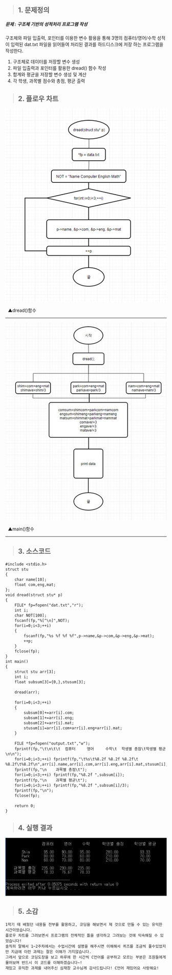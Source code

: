 >## 1. 문제정의
##### 문제 : 구조체 기반의 성적처리 프로그램 작성

구조체와 파일 입출력, 포인터를 이용한 변수 활용을 통해 3명의 컴퓨터/영어/수학 성적이 입력된 dat.txt 파일을 읽어들여 처리된 결과를 하드디스크에 저장 하는 프로그램을 작성한다.

1. 구조체로 데이터를 저장할 변수 생성
2. 파일 입출력과 포인터를 활용한 dread() 함수 작성
3. 합계와 평균을 저장할 변수 생성 및 계산
4. 각 학생, 과목별 점수와 총점, 평균 출력
>## 2. 플로우 차트
![1](/img/team1-2.png)

&nbsp;&nbsp;▲dread()함수
* * *
![1](/img/team1-3.png)

&nbsp;&nbsp;▲main()함수
* * *
>## 3. 소스코드

	#include <stdio.h>
	struct stu
	{
		char name[10];
		float com,eng,mat;
	};
	void dread(struct stu* p)
	{
		FILE* fp=fopen("dat.txt","r");
		int i;
		char NOT[100];
		fscanf(fp,"%[^\n]",NOT);
		for(i=0;i<3;++i)
		{
			fscanf(fp,"%s %f %f %f",p->name,&p->com,&p->eng,&p->mat);
			++p;
		}
		fclose(fp);
	}
	int main()
	{
		struct stu arr[3];
		int i;
		float subsum[3]={0,},stusum[3];
		
		dread(arr);
		
		for(i=0;i<3;++i)
		{
			subsum[0]+=arr[i].com;
			subsum[1]+=arr[i].eng;
			subsum[2]+=arr[i].mat;
			stusum[i]=arr[i].com+arr[i].eng+arr[i].mat;
		}
		
		FILE *fp=fopen("output.txt","w");
		fprintf(fp,"\t\n\t\t  컴퓨터     영어     수학\t  학생별 총점\t학생별 평균\n\n");
		for(i=0;i<3;++i) fprintf(fp,"\t%s\t%8.2f %8.2f %8.2f\t  %8.2f\t%8.2f\n",arr[i].name,arr[i].com,arr[i].eng,arr[i].mat,stusum[i],stusum[i]/3);
		fprintf(fp,"\n    과목별 총점\t");
		for(i=0;i<3;++i) fprintf(fp,"%8.2f ",subsum[i]);
		fprintf(fp,"\n    과목별 평균\t");
		for(i=0;i<3;++i) fprintf(fp,"%8.2f ",subsum[i]/3);
		fprintf(fp,"\n");
		fclose(fp);
		
		return 0;
	}

>## 4. 실행 결과
![1](/img/team1-1.png)
>## 5. 소감
	1학기 때 배웠던 내용들 전부를 활용하고, 코딩을 해보면서 제 것으로 만들 수 있는 유익한 시간이었습니다.
	플로우 차트를 그려보면서 프로그램의 전체적인 틀을 생각하고 그려보는 것에 익숙해질 수 있었습니다!
	솔직히 말해서 1~2주차에서는 수업시간에 설명을 해주시면 이해해서 퀴즈를 조금씩 풀수있었지만 지금에 이런 과제는 잘은 이해가 가지않습니다.
	그래서 앞으로 코딩도장을 보고 하루에 한 시간씩 C언어를 공부하고 모르는 부분은 조원들에게 물어보며 반드시 이 코드를 이해하겠습니다~!
	재밌고 유익한 과제를 내어주신 심재창 교수님께 감사드립니다! C언어 재밌어요 사랑해요!
